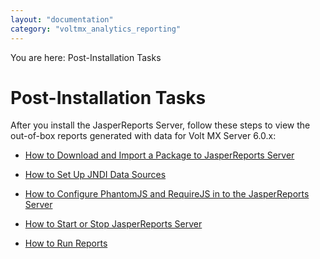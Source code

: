 ```yaml
---
layout: "documentation"
category: "voltmx_analytics_reporting"
---
```

                          

You are here: Post-Installation Tasks

Post-Installation Tasks
=======================

After you install the JasperReports Server, follow these steps to view the out-of-box reports generated with data for Volt MX Server 6.0.x:

*   [How to Download and Import a Package to JasperReports Server](How_to_Import_the_Repository_to_Jasper_Server.html)
*   [How to Set Up JNDI Data Sources](How_to_Set_Up_Java_Naming_and_Directory_Interface__JNDI__Data_Sources.html)
*   [How to Configure PhantomJS and RequireJS in to the JasperReports Server](How_to_Configure_PhantomJS_and_RequireJS_in_JasperReprots.html)
    
*   [How to Start or Stop JasperReports Server](How_to_Start_or_Stop_JasperReports_Server.html)
*   [How to Run Reports](How_to_Run_Reports.html)
